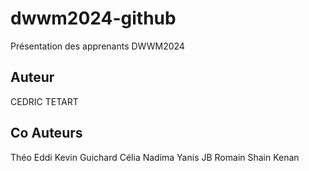 # dwwm2024-github

Présentation des apprenants DWWM2024

## Auteur

CEDRIC TETART

## Co Auteurs

Théo
Eddi
Kevin
Guichard
Célia
Nadima
Yanis
JB
Romain
Shain
Kenan

